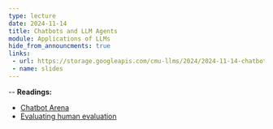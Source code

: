 ```yaml
---
type: lecture
date: 2024-11-14
title: Chatbots and LLM Agents
module: Applications of LLMs
hide_from_announcments: true
links: 
 - url: https://storage.googleapis.com/cmu-llms/2024/2024-11-14-chatbots-agents.pdf
 - name: slides
---
```

-- **Readings:**
 - [Chatbot Arena](https://arxiv.org/abs/2403.04132)
 - [Evaluating human evaluation](https://arxiv.org/abs/2107.00061)

